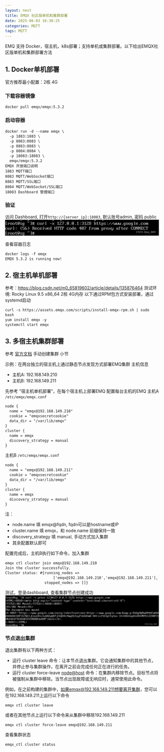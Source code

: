 ```yaml
---
layout: next
title: EMQX 社区版单机和集群部署
date: 2025-06-03 16:30:25
categories: MQTT
tags: MQTT
---
```


EMQ 支持 Docker，宿主机，k8s部署；支持单机或集群部署。以下给出EMQX社区版单机和集群部署方法

## 1. Docker单机部署
官方推荐最小配置：2核 4G

### 下载容器镜像
```
docker pull emqx/emqx:5.3.2
```
### 启动容器
```
docker run -d --name emqx \
  -p 1883:1883 \
  -p 8083:8083 \
  -p 8883:8883 \
  -p 8084:8084 \
  -p 18083:18083 \
  emqx/emqx:5.3.2
EMQX 开放端口说明
1883 MQTT端口
8083 MQTT/WebSocket端口
8883 MQTT/SSL端口
8084 MQTT/WebSocket/SSL端口
18083 Dashboard 管理端口
```

<!-- more -->

### 验证
访问 Dashboard, 打开`http://{server_ip}:18083`, 默认账号admin, 密码 public
![](image1.png)

查看容器日志
```
docker logs -f emqx
EMQX 5.3.2 is running now!
```


## 2. 宿主机单机部署
参考：https://blog.csdn.net/m0_65819602/article/details/135876464
测试环境: Rocky Linux 9.5 x86_64 2核 4G内存
以下通过RPM包方式安装部署，通过systemd启动
```
curl -s https://assets.emqx.com/scripts/install-emqx-rpm.sh | sudo bash
yum install emqx -y
systemctl start emqx
```
## 3. 多宿主机集群部署
参考 [官方文档](https://docs.emqx.com/zh/emqx/v5.8/deploy/cluster/create-cluster.html#%E8%87%AA%E5%8A%A8%E9%9B%86%E7%BE%A4%E7%A4%BA%E4%BE%8B%EF%BC%88static-%E6%96%B9%E5%BC%8F%EF%BC%89) 手动创建集群 小节

示例：在两台独立的宿主机上通过静态节点发现方式部署EMQ集群
主机信息
* 主机A: 192.168.149.210
* 主机B: 192.168.149.211

先参考 "宿主机单机部署”，在每个宿主机上部署EMQ
配置每台主机的EMQ
主机A `/etc/emqx/emqx.conf`
```
node {
  name = "emqx@192.168.149.210"
  cookie = "emqxsecretcookie"
  data_dir = "/var/lib/emqx"
}
cluster {
  name = emqx
  discovery_strategy = manual
}
```
主机B `/etc/emqx/emqx.conf`
```
node {
  name = "emqx@192.168.149.211"
  cookie = "emqxsecretcookie"
  data_dir = "/var/lib/emqx"
}
cluster {
  name = emqx
  discovery_strategy = manual
}
```
注：
* node.name 填 emqx@fqdn, fqdn可以是hostname或IP
* cluster.name 填 emqx，和 node.name 前缀保持一致
* discovery_strategy 填 manual, 手动方式加入集群
* 其余配置默认即可

配置完成后，主机B执行如下命令，加入集群
```
emqx ctl cluster join emqx@192.168.149.210
Join the cluster successfully.
Cluster status: #{running_nodes =>
                      ['emqx@192.168.149.210','emqx@192.168.149.211'],
                  stopped_nodes => []}
```
测试，登录dashboard, 查看集群节点创建成功
![](image2.png)

### 节点退出集群
退出集群有以下两种方式：
* 运行 cluster leave 命令：让本节点退出集群。它会通知集群中的其他节点，并停止参与集群操作，在离开之前会完成任何正在进行的任务。
* 运行 cluster force-leave <node@host> 命令：在集群内移除节点。目标节点将被强制从集群中移除。当节点出现故障或无响应时，通常使用此命令。

例如，在之前构建的集群中，如果emqx@192.168.149.211想要离开集群，您可以在192.168.149.211上运行以下命令
```
emqx ctl cluster leave
```
或者在其他节点上运行以下命令来从集群中移除192.168.149.211
```
emqx ctl cluster force-leave emqx@192.168.149.211
```
查看集群状态
```
emqx_ctl cluster status
```
